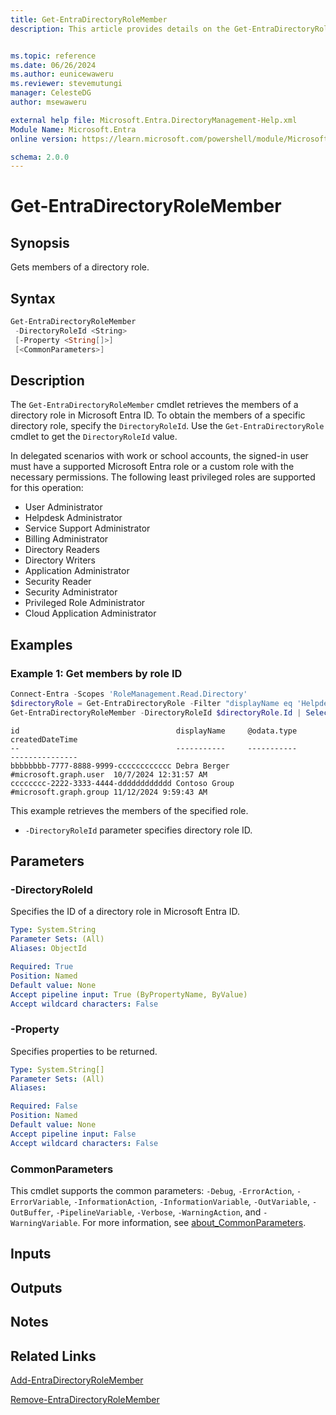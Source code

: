 ```yaml
---
title: Get-EntraDirectoryRoleMember
description: This article provides details on the Get-EntraDirectoryRoleMember command.


ms.topic: reference
ms.date: 06/26/2024
ms.author: eunicewaweru
ms.reviewer: stevemutungi
manager: CelesteDG
author: msewaweru

external help file: Microsoft.Entra.DirectoryManagement-Help.xml
Module Name: Microsoft.Entra
online version: https://learn.microsoft.com/powershell/module/Microsoft.Entra/Get-EntraDirectoryRoleMember

schema: 2.0.0
---
```


# Get-EntraDirectoryRoleMember

## Synopsis

Gets members of a directory role.

## Syntax

```powershell
Get-EntraDirectoryRoleMember
 -DirectoryRoleId <String>
 [-Property <String[]>]
 [<CommonParameters>]
```

## Description

The `Get-EntraDirectoryRoleMember` cmdlet retrieves the members of a directory role in Microsoft Entra ID. To obtain the members of a specific directory role, specify the `DirectoryRoleId`. Use the `Get-EntraDirectoryRole` cmdlet to get the `DirectoryRoleId` value.

In delegated scenarios with work or school accounts, the signed-in user must have a supported Microsoft Entra role or a custom role with the necessary permissions. The following least privileged roles are supported for this operation:

- User Administrator  
- Helpdesk Administrator  
- Service Support Administrator  
- Billing Administrator  
- Directory Readers  
- Directory Writers  
- Application Administrator  
- Security Reader  
- Security Administrator  
- Privileged Role Administrator  
- Cloud Application Administrator

## Examples

### Example 1: Get members by role ID

```powershell
Connect-Entra -Scopes 'RoleManagement.Read.Directory'
$directoryRole = Get-EntraDirectoryRole -Filter "displayName eq 'Helpdesk Administrator'"
Get-EntraDirectoryRoleMember -DirectoryRoleId $directoryRole.Id | Select Id, DisplayName, '@odata.type', CreatedDateTime
```

```Output
id                                   displayName     @odata.type            createdDateTime  
--                                   -----------     -----------            ---------------  
bbbbbbbb-7777-8888-9999-cccccccccccc Debra Berger    #microsoft.graph.user  10/7/2024 12:31:57 AM  
cccccccc-2222-3333-4444-dddddddddddd Contoso Group   #microsoft.graph.group 11/12/2024 9:59:43 AM
```

This example retrieves the members of the specified role.

- `-DirectoryRoleId` parameter specifies directory role ID.

## Parameters

### -DirectoryRoleId

Specifies the ID of a directory role in Microsoft Entra ID.

```yaml
Type: System.String
Parameter Sets: (All)
Aliases: ObjectId

Required: True
Position: Named
Default value: None
Accept pipeline input: True (ByPropertyName, ByValue)
Accept wildcard characters: False
```

### -Property

Specifies properties to be returned.

```yaml
Type: System.String[]
Parameter Sets: (All)
Aliases:

Required: False
Position: Named
Default value: None
Accept pipeline input: False
Accept wildcard characters: False
```

### CommonParameters

This cmdlet supports the common parameters: `-Debug`, `-ErrorAction`, `-ErrorVariable`, `-InformationAction`, `-InformationVariable`, `-OutVariable`, `-OutBuffer`, `-PipelineVariable`, `-Verbose`, `-WarningAction`, and `-WarningVariable`. For more information, see [about_CommonParameters](https://go.microsoft.com/fwlink/?LinkID=113216).

## Inputs

## Outputs

## Notes

## Related Links

[Add-EntraDirectoryRoleMember](Add-EntraDirectoryRoleMember.md)

[Remove-EntraDirectoryRoleMember](Remove-EntraDirectoryRoleMember.md)

